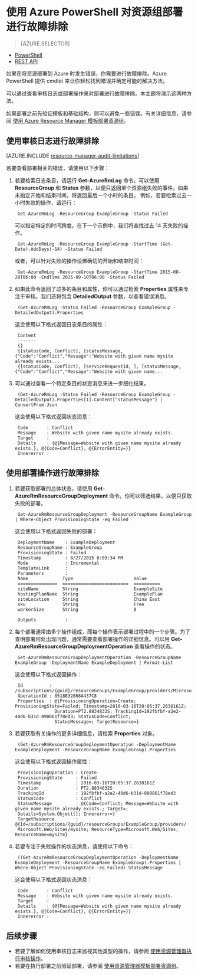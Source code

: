 <properties
   pageTitle="使用 PowerShell 对部署进行故障排除 | Azure"
   description="介绍如何使用 Azure PowerShell 来检测和解决资源管理器部署的问题。"
   services="azure-resource-manager,virtual-machines"
   documentationCenter=""
   tags="top-support-issue"
   authors="tfitzmac"
   manager="timlt"
   editor=""/>

<tags
   ms.service="azure-resource-manager"
   ms.date="03/21/2016"
   wacn.date="05/05/2016"/>

# 使用 Azure PowerShell 对资源组部署进行故障排除

> [AZURE.SELECTOR]
- [PowerShell](/documentation/articles/resource-manager-troubleshoot-deployments-powershell/)
- [REST API](/documentation/articles/resource-manager-troubleshoot-deployments-rest/)

如果在将资源部署到 Azure 时发生错误，你需要进行故障排除。Azure PowerShell 提供 cmdlet 来让你轻松找到错误并确定可能的解决方法。

可以通过查看审核日志或部署操作来对部署进行故障排除。本主题将演示这两种方法。

如果部署之前先验证模板和基础结构，则可以避免一些错误。有关详细信息，请参阅 [使用 Azure Resource Manager 模板部署资源组](/documentation/articles/resource-group-template-deploy/)。

## 使用审核日志进行故障排除

[AZURE.INCLUDE [resource-manager-audit-limitations](../includes/resource-manager-audit-limitations.md)]

若要查看部署相关的错误，请使用以下步骤：

1. 若要检索日志条目，请运行 **Get-AzureRmLog** 命令。可以使用 **ResourceGroup** 和 **Status** 参数，以便只返回单个资源组失败的事件。如果未指定开始和结束时间，将返回最后一个小时的条目。
例如，若要检索过去一小时失败的操作，请运行：

        Get-AzureRmLog -ResourceGroup ExampleGroup -Status Failed

    可以指定特定的时间跨度。在下一个示例中，我们将查找过去 14 天失败的操作。

        Get-AzureRmLog -ResourceGroup ExampleGroup -StartTime (Get-Date).AddDays(-14) -Status Failed
      
    或者，可以针对失败的操作设置确切的开始和结束时间：

        Get-AzureRmLog -ResourceGroup ExampleGroup -StartTime 2015-08-28T06:00 -EndTime 2015-09-10T06:00 -Status Failed

2. 如果此命令返回了过多的条目和属性，你可以通过检索 **Properties** 属性来专注于审核。我们还将包含 **DetailedOutput** 参数，以查看错误消息。

        (Get-AzureRmLog -Status Failed -ResourceGroup ExampleGroup -DetailedOutput).Properties
        
    这会使用以下格式返回日志条目的属性：
        
        Content
        -------
        {}
        {[statusCode, Conflict], [statusMessage, {"Code":"Conflict","Message":"Website with given name mysite already exists...
        {[statusCode, Conflict], [serviceRequestId, ], [statusMessage, {"Code":"Conflict","Message":"Website with given name...

3. 可以通过查看一个特定条目的状态消息来进一步细化结果。

        (Get-AzureRmLog -Status Failed -ResourceGroup ExampleGroup -DetailedOutput).Properties[1].Content["statusMessage"] | ConvertFrom-Json
        
    这会使用以下格式返回状态消息：
        
        Code       : Conflict
        Message    : Website with given name mysite already exists.
        Target     :
        Details    : {@{Message=Website with given name mysite already exists.}, @{Code=Conflict}, @{ErrorEntity=}}
        Innererror :


## 使用部署操作进行故障排除

1. 若要获取部署的总体状态，请使用 **Get-AzureRmResourceGroupDeployment** 命令。你可以筛选结果，以便只获取失败的部署。

        Get-AzureRmResourceGroupDeployment -ResourceGroupName ExampleGroup | Where-Object ProvisioningState -eq Failed
        
    这会使用以下格式返回失败的部署：
        
        DeploymentName    : ExampleDeployment
        ResourceGroupName : ExampleGroup
        ProvisioningState : Failed
        Timestamp         : 8/27/2015 8:03:34 PM
        Mode              : Incremental
        TemplateLink      :
        Parameters        :
        Name             Type                       Value
        ===============  =========================  ==========
        siteName         String                     ExampleSite
        hostingPlanName  String                     ExamplePlan
        siteLocation     String                     China East
        sku              String                     Free
        workerSize       String                     0
        
        Outputs           :

2. 每个部署通常由多个操作组成，而每个操作表示部署过程中的一个步骤。为了查明部署何处出现问题，通常需要查看部署操作的详细信息。可以用 **Get-AzureRmResourceGroupDeploymentOperation** 查看操作的状态。

        Get-AzureRmResourceGroupDeploymentOperation -ResourceGroupName ExampleGroup -DeploymentName ExampleDeployment | Format-List
        
    这会使用以下格式返回操作：
        
        Id          : /subscriptions/{guid}/resourceGroups/ExampleGroup/providers/Microsoft.Resources/deployments/ExampleDeployment/operations/8518B32868A437C8
        OperationId : 8518B32868A437C8
        Properties  : @{ProvisioningOperation=Create; ProvisioningState=Failed; Timestamp=2016-03-16T20:05:37.2638161Z;
                      Duration=PT2.8834832S; TrackingId=192fbfbf-a2e2-40d6-b31d-890861f78ed3; StatusCode=Conflict;
                      StatusMessage=; TargetResource=}

3. 若要获取有关操作的更多详细信息，请检索 **Properties** 对象。

        (Get-AzureRmResourceGroupDeploymentOperation -DeploymentName ExampleDeployment -ResourceGroupName ExampleGroup).Properties
        
    这会使用以下格式返回操作属性：
        
        ProvisioningOperation : Create
        ProvisioningState     : Failed
        Timestamp             : 2016-03-16T20:05:37.2638161Z
        Duration              : PT2.8834832S
        TrackingId            : 192fbfbf-a2e2-40d6-b31d-890861f78ed3
        StatusCode            : Conflict
        StatusMessage         : @{Code=Conflict; Message=Website with given name mysite already exists.; Target=;
        Details=System.Object[]; Innererror=}
        TargetResource        : @{Id=/subscriptions/{guid}/resourceGroups/ExampleGroup/providers/
        Microsoft.Web/Sites/mysite; ResourceType=Microsoft.Web/Sites; ResourceName=mysite}

4. 若要专注于失败操作的状态消息，请使用以下命令：

        ((Get-AzureRmResourceGroupDeploymentOperation -DeploymentName ExampleDeployment -ResourceGroupName ExampleGroup).Properties | Where-Object ProvisioningState -eq Failed).StatusMessage
        
    这会使用以下格式返回状态消息：
        
        Code       : Conflict
        Message    : Website with given name mysite already exists.
        Target     :
        Details    : {@{Message=Website with given name mysite already exists.}, @{Code=Conflict}, @{ErrorEntity=}}
        Innererror :

## 后续步骤

- 若要了解如何使用审核日志来监视其他类型的操作，请参阅 [使用资源管理器执行审核操作](/documentation/articles/resource-group-audit/)。
- 若要在执行部署之前验证部署，请参阅 [使用资源管理器模板部署资源组](/documentation/articles/resource-group-template-deploy/)。


<!---HONumber=Mooncake_0425_2016-->